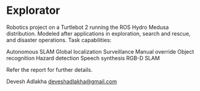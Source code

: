 # Explorator

Robotics project on a Turtlebot 2 running the ROS Hydro Medusa distribution. Modeled after applications in exploration, search and rescue, and disaster operations. Task capabilities:

Autonomous SLAM
Global localization
Surveillance
Manual override
Object recognition
Hazard detection
Speech synthesis
RGB-D SLAM


Refer the report for further details.


Devesh Adlakha 
deveshadlakha@gmail.com